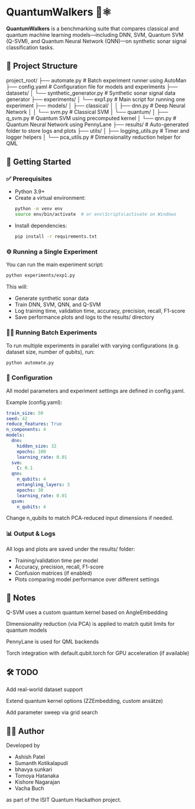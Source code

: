 # QuantumWalkers 🧠⚛️

**QuantumWalkers** is a benchmarking suite that compares classical and quantum machine learning models—including DNN, SVM, Quantum SVM (Q-SVM), and Quantum Neural Network (QNN)—on synthetic sonar signal classification tasks.

## 📁 Project Structure
project_root/
├── automate.py # Batch experiment runner using AutoMan
├── config.yaml # Configuration file for models and experiments
├── datasets/
│ └── synthetic_generator.py # Synthetic sonar signal data generator
├── experiments/
│ └── exp1.py # Main script for running one experiment
├── models/
│ ├── classical/
│ │ ├── dnn.py # Deep Neural Network
│ │ └── svm.py # Classical SVM
│ └── quantum/
│ ├── q_svm.py # Quantum SVM using precomputed kernel
│ └── qnn.py # Quantum Neural Network using PennyLane
├── results/ # Auto-generated folder to store logs and plots
├── utils/
│ ├── logging_utils.py # Timer and logger helpers
│ └── pca_utils.py # Dimensionality reduction helper for QML

## 🚀 Getting Started

### ✅ Prerequisites

- Python 3.9+
- Create a virtual environment:
  ```bash
  python -m venv env
  source env/bin/activate  # or env\Scripts\activate on Windows
  ```
- Install dependencies:
  ```bash
  pip install -r requirements.txt
  ```

### ⚙️ Running a Single Experiment
You can run the main experiment script:

```bash
python experiments/exp1.py
```

This will:

- Generate synthetic sonar data
- Train DNN, SVM, QNN, and Q-SVM
- Log training time, validation time, accuracy, precision, recall, F1-score
- Save performance plots and logs to the results/ directory


### 🏃‍♂️ Running Batch Experiments

To run multiple experiments in parallel with varying configurations (e.g. dataset size, number of qubits), run:

```bash
python automate.py
```

### 🔧 Configuration
All model parameters and experiment settings are defined in config.yaml.

Example (config.yaml):
```yaml
train_size: 50
seed: 42
reduce_features: True
n_components: 4
models:
  dnn:
    hidden_size: 32
    epochs: 100
    learning_rate: 0.01
  svm:
    C: 0.1
  qnn:
    n_qubits: 4
    entangling_layers: 3
    epochs: 30
    learning_rate: 0.01
  qsvm:
    n_qubits: 4
```
Change n_qubits to match PCA-reduced input dimensions if needed.

### 📊 Output & Logs
All logs and plots are saved under the results/ folder:

- Training/validation time per model
- Accuracy, precision, recall, F1-score
- Confusion matrices (if enabled)
- Plots comparing model performance over different settings

## 🧠 Notes
Q-SVM uses a custom quantum kernel based on AngleEmbedding

Dimensionality reduction (via PCA) is applied to match qubit limits for quantum models

PennyLane is used for QML backends

Torch integration with default.qubit.torch for GPU acceleration (if available)

## 🛠️ TODO
Add real-world dataset support

Extend quantum kernel options (ZZEmbedding, custom ansätze)

Add parameter sweep via grid search

## 👨‍💻 Author
Developed by 
- Ashish Patel
- Sumanth Kotikalapudi
- bhavya sunkari
- Tomoya Hatanaka
- Kishore Nagarajan
- Vacha Buch

 as part of the ISIT Quantum Hackathon project.